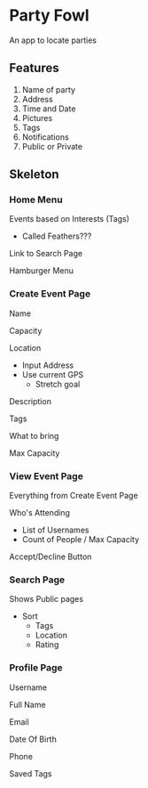 # Party Fowl

An app to locate parties

## Features

1. Name of party
2. Address
3. Time and Date
4. Pictures
5. Tags
6. Notifications
7. Public or Private

## Skeleton

### Home Menu

Events based on Interests (Tags)
  * Called Feathers???

Link to Search Page

Hamburger Menu

### Create Event Page

Name

Capacity

Location
  * Input Address
  * Use current GPS
    * Stretch goal

Description

Tags

What to bring

Max Capacity

### View Event Page

Everything from Create Event Page

Who's Attending
  * List of Usernames
  * Count of People / Max Capacity

Accept/Decline Button

### Search Page

Shows Public pages
  * Sort
    * Tags
    * Location
    * Rating

### Profile Page

Username

Full Name

Email

Date Of Birth

Phone

Saved Tags

